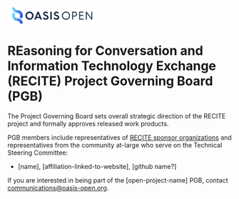 <img src="artwork/OASIS-Primary-Logo-Full-Colour.png" width="200">

# REasoning for Conversation and Information Technology Exchange (RECITE) Project Governing Board (PGB)

The Project Governing Board sets overall strategic direction of the RECITE project and formally approves released work products. 

PGB members include representatives of [RECITE sponsor organizations](https://github.com/[org-url]/oasis-open-project/blob/main/SPONSORS.md) and representatives from the community at-large who serve on the Technical Steering Committee: 
  
- [name], [affiliation-linked-to-website], [github name?]

If you are interested in being part of the [open-project-name] PGB, contact communications@oasis-open.org.
